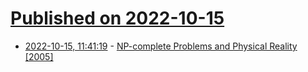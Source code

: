 # [Published on 2022-10-15](index.md)

* [2022-10-15, 11:41:19](https://lobste.rs/s/gfuko8/np_complete_problems_physical_reality) - [NP-complete Problems and Physical Reality [2005]](https://www.scottaaronson.com/papers/npcomplete.pdf)
